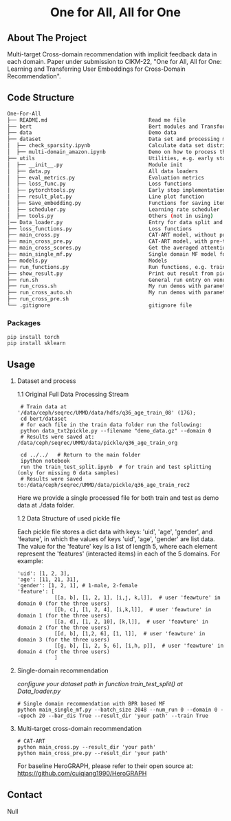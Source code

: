 <!-- PROJECT LOGO -->
<br />
<p align="center">
  <h1 align="center">One for All, All for One</h1>

<!-- ABOUT THE PROJECT -->
## About The Project
Multi-target Cross-domain recommendation with implicit feedback data in each domain. 
Paper under submission to CIKM-22, "One for All, All for One: Learning and Transferring User Embeddings for Cross-Domain Recommendation".  

## Code Structure
```bash
One-For-All   
├── README.md                                 Read me file
├── bert                                      Bert modules and Transformer layers
├── data                                      Demo data  
├── dataset                                   Data set and processing methods
│  ├── check_sparsity.ipynb                   Calculate data set distribution for the all domains.   
│  ├── multi-domain_amazon.ipynb              Demo on how to process the amazon multiple data sets for MTCDR   
├── utils                                     Utilities, e.g. early stop.
│  ├── __init__.py                            Module init 
│  ├── data.py                                All data loaders 
│  ├── eval_metrics.py                        Evaluation metrics 
│  ├── loss_func.py                           Loss functions 
│  ├── pytorchtools.py                        Early stop implementation
│  ├── result_plot.py                         Line plot function 
│  ├── Save_embedding.py                      Functions for saving item/user embedding, preference scores, etc. 
│  ├── scheduler.py                           Learning rate scheduler
│  ├── tools.py                               Others (not in using)
│── Data_loader.py                            Entry for data split and data loader creators      
├── loss_functions.py                         Loss functions
├── main_cross.py                             CAT-ART model, without pre-training of the CAT module 
├── main_cross_pre.py                         CAT-ART model, with pre-training of the CAT module
├── main_cross_scores.py                      Get the averaged attention-scores of the ART module on the test set.
├── main_single_mf.py                         Single domain MF model for recommendation
├── models.py                                 Models 
├── run_functions.py                          Run functions, e.g. train step, test step
├── show_result.py                            Print out result from pickle file
├── run.sh                                    General run entry on venus 
├── run_cross.sh                              My run demos with parameters 
├── run_cross_auto.sh                         My run demos with parameters
├── run_cross_pre.sh
└── .gitignore                                gitignore file
```

### Packages
```shell
pip install torch
pip install sklearn
```

<!-- Usage -->
## Usage
1. Dataset and process
   
   1.1 Original Full Data Processing Stream 

   ```shell
    # Train data at '/data/ceph/seqrec/UMMD/data/hdfs/q36_age_train_08' (17G);
    cd bert/dataset
    # for each file in the train data folder run the following:
    python data_txt2pickle.py --filename "demo_data.gz" --domain 0
    # Results were saved at: /data/ceph/seqrec/UMMD/data/pickle/q36_age_train_org
    
    cd ../../   # Return to the main folder 
    ipython notebook
    run the train_test_split.ipynb  # for train and test splitting (only for missing 0 data samples)
    # Results were saved to:/data/ceph/seqrec/UMMD/data/pickle/q36_age_train_rec2  
   ```
   Here we provide a single processed file for both train and test as demo data at ./data folder.

   1.2 Data Structure of used pickle file
   
   Each pickle file stores a dict data with keys: 'uid', 'age', 'gender', and 'feature', in which the values of keys 'uid', 'age', 'gender' are list data. 
   The value for the 'feature' key is a list of length 5, where each element represent the 'features' (interacted items) in each of the 5 domains. 
   For example:
   ```
   'uid': [1, 2, 3],
   'age': [11, 21, 31],
   'gender': [1, 2, 1], # 1-male, 2-female
   'feature': [
               [[a, b], [1, 2, 1], [i,j, k,l]],  # user 'feawture' in domain 0 (for the three users)
               [[b, c], [1, 2, 4], [i,k,l]],  # user 'feawture' in domain 1 (for the three users)
               [[a, d], [1, 2, 10], [k,l]],  # user 'feawture' in domain 2 (for the three users)
               [[d, b], [1,2, 6], [1, l]],  # user 'feawture' in domain 3 (for the three users)
               [[g, b], [1, 2, 5, 6], [i,h, p]],  # user 'feawture' in domain 4 (for the three users)
               ]           
   ```
  

2. Single-domain recommendation
   
    *configure your dataset path in function train_test_split() at Data_loader.py* 
    ```shell
    # Single domain recommendation with BPR based MF
    python main_single_mf.py --batch_size 2048 --num_run 0 --domain 0 --epoch 20 --bar_dis True --result_dir 'your path' --train True
    ```

3. Multi-target cross-domain recommendation
    ```shell
    # CAT-ART
    python main_cross.py --result_dir 'your path'
    python main_cross_pre.py --result_dir 'your path'
    ```
    For baseline HeroGRAPH, please refer to their open source at: https://github.com/cuiqiang1990/HeroGRAPH
<!-- Contact -->
## Contact
Null


